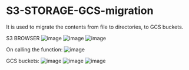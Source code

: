 # S3-STORAGE-GCS-migration

It is used to migrate the contents from file to directories, to GCS buckets.

S3 BROWSER
![image](https://github.com/user-attachments/assets/1de9aaf5-42c2-4142-bb5c-6b49b7942f39)
![image](https://github.com/user-attachments/assets/e561b24e-3af1-4734-a659-222aac98ac39)
![image](https://github.com/user-attachments/assets/6ebd2f54-bfae-4c77-972a-1d534b912449)

On calling the function:
![image](https://github.com/user-attachments/assets/df50ae2a-7855-4404-ac19-8b6439138a61)

GCS buckets:
![image](https://github.com/user-attachments/assets/08554c42-db25-4976-b27d-472516767c66)
![image](https://github.com/user-attachments/assets/5bc0931d-972c-47d4-9fcb-e1dd27a667bb)
![image](https://github.com/user-attachments/assets/11d56306-3b63-463c-87e8-03484a230116)


